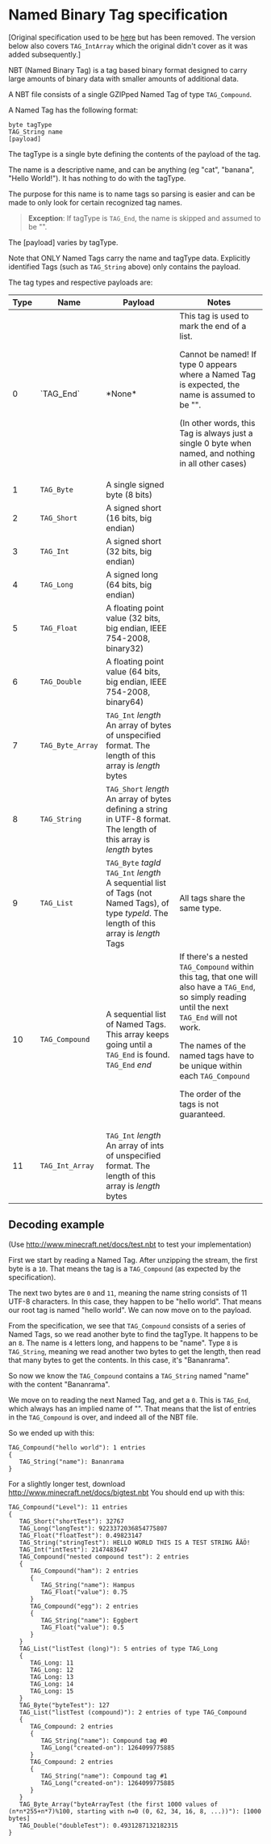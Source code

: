 # Named Binary Tag specification

[Original specification used to be
[here](http://www.minecraft.net/docs/NBT.txt ) but has been
removed. The version below also covers `TAG_IntArray` which the
original didn't cover as it was added subsequently.]

NBT (Named Binary Tag) is a tag based binary format designed to
carry large amounts of binary data with smaller amounts of
additional data.

A NBT file consists of a single GZIPped Named Tag of type
`TAG_Compound`.

A Named Tag has the following format:

    byte tagType
    TAG_String name
    [payload]

The tagType is a single byte defining the contents of the
payload of the tag.

The name is a descriptive name, and can be anything (eg "cat",
"banana", "Hello World!"). It has nothing to do with the
tagType.

The purpose for this name is to name tags so parsing is easier
and can be made to only look for certain recognized tag names.

> **Exception**: If tagType is `TAG_End`, the name is skipped
> and assumed to be "".

The [payload] varies by tagType.

Note that ONLY Named Tags carry the name and tagType data.
Explicitly identified Tags (such as `TAG_String` above) only
contains the payload.

The tag types and respective payloads are:

<table>
  <thead>
    <tr>
      <th>Type</th>
      <th>Name</th>
      <th>Payload</th>
      <th>Notes</th>
    </tr>
  <thead>
  <tbody>
    <tr>
      <td>0</td>
      <td>`TAG_End`</td>
      <td>*None*</td>
      <td>This tag is used to mark the end of a list.

Cannot be named! If type 0 appears where a Named Tag is expected, the name is assumed to be "".

(In other words, this Tag is always just a single 0 byte when named, and nothing in all other cases)</td>
    </tr>
    <tr>
      <td>1</td>
      <td>`TAG_Byte`</td>
      <td>A single signed byte (8 bits)</td>
      <td></td>
    </tr>
    <tr>
      <td>2</td>
      <td>`TAG_Short`</td>
      <td>A signed short (16 bits, big endian)</td>
      <td></td>
    </tr>
    <tr>
      <td>3</td>
      <td>`TAG_Int`</td>
      <td>A signed short (32 bits, big endian)</td>
      <td></td>
    </tr>
    <tr>
      <td>4</td>
      <td>`TAG_Long`</td>
      <td>A signed long (64 bits, big endian)</td>
      <td></td>
    </tr>
    <tr>
      <td>5</td>
      <td>`TAG_Float`</td>
      <td>A floating point value (32 bits, big endian, IEEE 754-2008, binary32)</td>
      <td></td>
    </tr>
    <tr>
      <td>6</td>
      <td>`TAG_Double`</td>
      <td>A floating point value (64 bits, big endian, IEEE 754-2008, binary64)</td>
      <td></td>
    </tr>
    <tr>
      <td>7</td>
      <td>`TAG_Byte_Array`</td>
      <td>`TAG_Int` *length*  
An array of bytes of unspecified format. The length of this array is *length* bytes</td>
      <td></td>
    </tr>
    <tr>
      <td>8</td>
      <td>`TAG_String`</td>
      <td>`TAG_Short` *length*  
An array of bytes defining a string in UTF-8 format. The length of this array is *length* bytes</td>
      <td></td>
    </tr>
    <tr>
      <td>9</td>
      <td>`TAG_List`</td>
      <td>`TAG_Byte` *tagId*  
`TAG_Int` *length*  
A sequential list of Tags (not Named Tags), of type *typeId*. The length of this array is *length* Tags</td>
      <td>All tags share the same type.</td>
    </tr>
    <tr>
      <td>10</td>
      <td>`TAG_Compound`</td>
      <td>A sequential list of Named Tags. This array keeps going until a `TAG_End` is found.
`TAG_End` *end*</td>
      <td>If there's a nested `TAG_Compound` within this tag, that one will also have a `TAG_End`, so simply reading until the next `TAG_End` will not work.
      
The names of the named tags have to be unique within each `TAG_Compound`
      
The order of the tags is not guaranteed.</td>
    </tr>
    <tr>
      <td>11</td>
      <td>`TAG_Int_Array`</td>
      <td>`TAG_Int` *length*  
An array of ints of unspecified format. The length of this array is *length* bytes</td>
      <td></td>
    </tr>
  </tbody>
<table>

## Decoding example

(Use http://www.minecraft.net/docs/test.nbt to test your
implementation)

First we start by reading a Named Tag. After unzipping the
stream, the first byte is a `10`. That means the tag is a
`TAG_Compound` (as expected by the specification).

The next two bytes are `0` and `11`, meaning the name string
consists of 11 UTF-8 characters. In this case, they happen to be
"hello world". That means our root tag is named "hello world".
We can now move on to the payload.

From the specification, we see that `TAG_Compound` consists of a
series of Named Tags, so we read another byte to find the
tagType. It happens to be an `8`. The name is `4` letters long,
and happens to be "name". Type `8` is `TAG_String`, meaning we
read another two bytes to get the length, then read that many
bytes to get the contents. In this case, it's "Bananrama".

So now we know the `TAG_Compound` contains a `TAG_String` named
"name" with the content "Bananrama".

We move on to reading the next Named Tag, and get a `0`. This is
`TAG_End`, which always has an implied name of "". That means
that the list of entries in the `TAG_Compound` is over, and
indeed all of the NBT file.

So we ended up with this:

	TAG_Compound("hello world"): 1 entries
	{
	   TAG_String("name"): Bananrama
	}

For a slightly longer test, download
http://www.minecraft.net/docs/bigtest.nbt You should end up with
this:

	TAG_Compound("Level"): 11 entries
	{
	   TAG_Short("shortTest"): 32767
	   TAG_Long("longTest"): 9223372036854775807
	   TAG_Float("floatTest"): 0.49823147
	   TAG_String("stringTest"): HELLO WORLD THIS IS A TEST STRING ÅÄÖ!
	   TAG_Int("intTest"): 2147483647
	   TAG_Compound("nested compound test"): 2 entries
	   {
	      TAG_Compound("ham"): 2 entries
	      {
	         TAG_String("name"): Hampus
	         TAG_Float("value"): 0.75
	      }
	      TAG_Compound("egg"): 2 entries
	      {
	         TAG_String("name"): Eggbert
	         TAG_Float("value"): 0.5
	      }
	   }
	   TAG_List("listTest (long)"): 5 entries of type TAG_Long
	   {
	      TAG_Long: 11
	      TAG_Long: 12
	      TAG_Long: 13
	      TAG_Long: 14
	      TAG_Long: 15
	   }
	   TAG_Byte("byteTest"): 127
	   TAG_List("listTest (compound)"): 2 entries of type TAG_Compound
	   {
	      TAG_Compound: 2 entries
	      {
	         TAG_String("name"): Compound tag #0
	         TAG_Long("created-on"): 1264099775885
	      }
	      TAG_Compound: 2 entries
	      {
	         TAG_String("name"): Compound tag #1
	         TAG_Long("created-on"): 1264099775885
	      }
	   }
	   TAG_Byte_Array("byteArrayTest (the first 1000 values of (n*n*255+n*7)%100, starting with n=0 (0, 62, 34, 16, 8, ...))"): [1000 bytes]
	   TAG_Double("doubleTest"): 0.4931287132182315
	}
